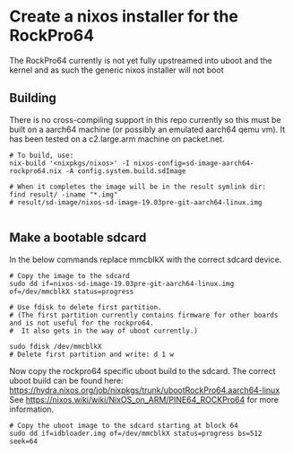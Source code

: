 # Create a nixos installer for the RockPro64

The RockPro64 currently is not yet fully upstreamed into uboot and the kernel and as such the generic nixos installer will not boot


## Building

There is no cross-compiling support in this repo currently so this must be built on a aarch64 machine (or possibly an emulated aarch64 qemu vm).
It has been tested on a c2.large.arm machine on packet.net.

```
# To build, use:
nix-build '<nixpkgs/nixos>' -I nixos-config=sd-image-aarch64-rockpro64.nix -A config.system.build.sdImage

# When it completes the image will be in the result symlink dir:
find result/ -iname "*.img"
# result/sd-image/nixos-sd-image-19.03pre-git-aarch64-linux.img


```

## Make a bootable sdcard


In the below commands replace mmcblkX with the correct sdcard device.

```
# Copy the image to the sdcard
sudo dd if=nixos-sd-image-19.03pre-git-aarch64-linux.img of=/dev/mmcblkX status=progress

# Use fdisk to delete first partition. 
# (The first partition currently contains firmware for other boards and is not useful for the rockpro64.
#  It also gets in the way of uboot currently.)

sudo fdisk /dev/mmcblkX
# Delete first partition and write: d 1 w
```

Now copy the rockpro64 specific uboot build to the sdcard.
The correct uboot build can be found here: <https://hydra.nixos.org/job/nixpkgs/trunk/ubootRockPro64.aarch64-linux>
See <https://nixos.wiki/wiki/NixOS_on_ARM/PINE64_ROCKPro64> for more information.
```
# Copy the uboot image to the sdcard starting at block 64
sudo dd if=idbloader.img of=/dev/mmcblkX status=progress bs=512 seek=64

```
